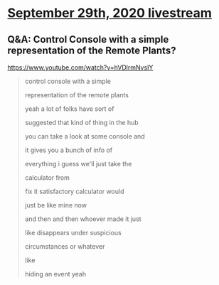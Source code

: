 # [September 29th, 2020 livestream](../2020-09-29.md)
## Q&A: Control Console with a simple representation of the Remote Plants?
https://www.youtube.com/watch?v=hVDlrmNvsIY
> control console with a simple
> 
> representation of the remote plants
> 
> yeah a lot of folks have sort of
> 
> suggested that kind of thing in the hub
> 
> you can take a look at some console and
> 
> it gives you a bunch of info of
> 
> everything i guess we'll just take the
> 
> calculator from
> 
> fix it satisfactory calculator would
> 
> just be like mine now
> 
> and then and then whoever made it just
> 
> like disappears under suspicious
> 
> circumstances or whatever
> 
> like
> 
> hiding an event yeah
> 
